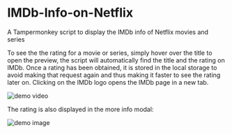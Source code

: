 # IMDb-Info-on-Netflix
A Tampermonkey script to display the IMDb info of Netflix movies and series

To see the the rating for a movie or series, simply hover over the title
to open the preview, the script will automatically find the title
and the rating on IMDb. Once a rating has been obtained, it is
stored in the local storage to avoid making that request again
and thus making it faster to see the rating later on.
Clicking on the IMDb logo opens the IMDb page in a new tab.

![demo video](https://i.imgur.com/VXeuNPk.gif)

The rating is also displayed in the more info modal:

![demo image](https://i.imgur.com/pVspMFc.png)
